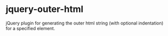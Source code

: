 jquery-outer-html
=================

jQuery plugin for generating the outer html string (with optional indentation) for a specified element.
